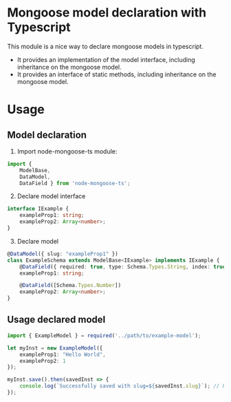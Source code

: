 # Mongoose model declaration with Typescript

This module is a nice way to declare mongoose models in typescript. 
* It provides an implementation of the model interface, including inheritance on the mongoose model.
* It provides an interface of static methods, including inheritance on the mongoose model.

# Usage

## Model declaration

1. Import node-mongoose-ts module:

```typescript
import { 
    ModelBase, 
    DataModel, 
    DataField } from 'node-mongoose-ts';
```

2. Declare model interface

```typescript
interface IExample {
    exampleProp1: string;
    exampleProp2: Array<number>;
}
```

3. Declare model

```typescript
@DataModel({ slug: "exampleProp1" })
class ExampleSchema extends ModelBase<IExample> implements IExample {
    @DataField({ required: true, type: Schema.Types.String, index: true })
    exampleProp1: string;

    @DataField([Schema.Types.Number])
    exampleProp2: Array<number>;
}
```

## Usage declared model

```typescript
import { ExampleModel } = required('../path/to/example-model');

let myInst = new ExampleModel({
    exampleProp1: "Hello World",
    exampleProp2: 1
});

myInst.save().then(savedInst => {
    console.log(`Successfully saved with slug=${savedInst.slug}`); // Print: Successfully saved with slug=hello-world
});
```
